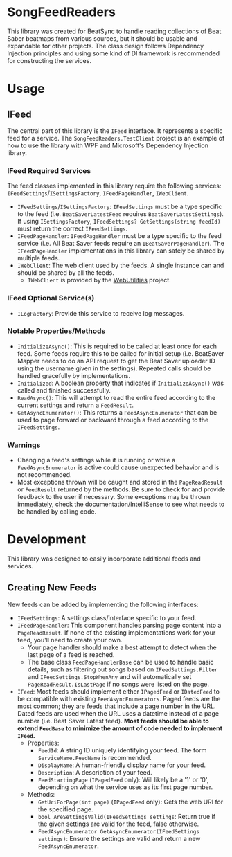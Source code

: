 # SongFeedReaders
This library was created for BeatSync to handle reading collections of Beat Saber beatmaps from various sources, but it should be usable and expandable for other projects. The class design follows Dependency Injection principles and using some kind of DI framework is recommended for constructing the services.

# Usage
## IFeed
The central part of this library is the `IFeed` interface. It represents a specific feed for a service. The `SongFeedReaders.TestClient` project is an example of how to use the library with WPF and Microsoft's Dependency Injection library.
### IFeed Required Services
The feed classes implemented in this library require the following services: `IFeedSettings`/`ISettingsFactory`, `IFeedPageHandler`, `IWebClient`.
* `IFeedSettings`/`ISettingsFactory`: `IFeedSettings` must be a type specific to the feed (i.e. `BeatSaverLatestFeed` requires `BeatSaverLatestSettings`). If using `ISettingsFactory`, `IFeedSettings? GetSettings(string feedId)` must return the correct `IFeedSettings`.
* `IFeedPageHandler`: `IFeedPageHandler` must be a type specific to the feed service (i.e. All Beat Saver feeds require an `IBeatSaverPageHandler`). The `IFeedPageHandler` implementations in this library can safely be shared by multiple feeds.
* `IWebClient`: The web client used by the feeds. A single instance can and should be shared by all the feeds.
  * `IWebClient` is provided by the [WebUtilities](https://github.com/Zingabopp/WebUtilities) project.
### IFeed Optional Service(s)
* `ILogFactory`: Provide this service to receive log messages.
### Notable Properties/Methods
* `InitializeAsync()`: This is required to be called at least once for each feed. Some feeds require this to be called for initial setup (i.e. BeatSaver Mapper needs to do an API request to get the Beat Saver uploader ID using the username given in the settings). Repeated calls should be handled gracefully by implementations.
* `Initialized`: A boolean property that indicates if `InitializeAsync()` was called and finished successfully.
* `ReadAsync()`: This will attempt to read the entire feed according to the current settings and return a `FeedResult`.
* `GetAsyncEnumerator()`: This returns a `FeedAsyncEnumerator` that can be used to page forward or backward through a feed according to the `IFeedSettings`.
### Warnings
* Changing a feed's settings while it is running or while a `FeedAsyncEnumerator` is active could cause unexpected behavior and is not recommended.
* Most exceptions thrown will be caught and stored in the `PageReadResult` or `FeedResult` returned by the methods. Be sure to check for and provide feedback to the user if necessary. Some exceptions may be thrown immediately, check the documentation/IntelliSense to see what needs to be handled by calling code.

# Development
This library was designed to easily incorporate additional feeds and services.
## Creating New Feeds
New feeds can be added by implementing the following interfaces:
* `IFeedSettings`: A settings class/interface specific to your feed.
* `IFeedPageHandler`: This component handles parsing page content into a `PageReadResult`. If none of the existing implementations work for your feed, you'll need to create your own.
  * Your page handler should make a best attempt to detect when the last page of a feed is reached.
  * The base class `FeedPageHandlerBase` can be used to handle basic details, such as filtering out songs based on `IFeedSettings.Filter` and `IFeedSettings.StopWhenAny` and will automatically set `PageReadResult.IsLastPage` if no songs were listed on the page.
* `IFeed`: Most feeds should implement either `IPagedFeed` or `IDatedFeed` to be compatible with existing `FeedAsyncEnumerators`. Paged feeds are the most common; they are feeds that include a page number in the URL. Dated feeds are used when the URL uses a datetime instead of a page number (i.e. Beat Saver Latest feed). **Most feeds should be able to extend `FeedBase` to minimize the amount of code needed to implement `IFeed`.**
  * Properties:
    * `FeedId`: A string ID uniquely identifying your feed. The form `ServiceName.FeedName` is recommended.
    * `DisplayName`: A human-friendly display name for your feed.
    * `Description`: A description of your feed.
    * `FeedStartingPage` (`IPagedFeed` only): Will likely be a '1' or '0', depending on what the service uses as its first page number.
  * Methods:
    * `GetUriForPage(int page)` (`IPagedFeed` only): Gets the web URI for the specified page.
    * `bool AreSettingsValid(IFeedSettings settings`: Return true if the given settings are valid for the feed, false otherwise.
    * `FeedAsyncEnumerator GetAsyncEnumerator(IFeedSettings settings)`: Ensure the settings are valid and return a new `FeedAsyncEnumerator`.
